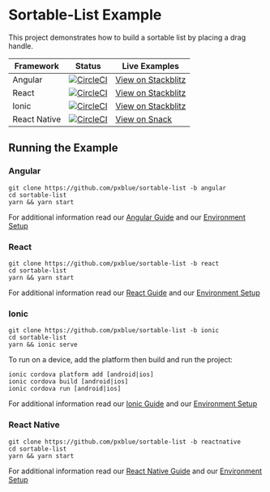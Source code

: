 # Sortable-List Example
This project demonstrates how to build a sortable list by placing a drag handle.

| Framework           | Status       | Live Examples  |
| ---------------- |--------------|------------------|
| Angular | [![CircleCI](https://circleci.com/gh/pxblue/sortable-list/tree/angular.svg?style=shield)](https://circleci.com/gh/pxblue/sortable-list/tree/angular) | [View on Stackblitz](https://stackblitz.com/edit/pxblue-sortable-list-angular)
| React | [![CircleCI](https://circleci.com/gh/pxblue/sortable-list/tree/react.svg?style=shield)](https://circleci.com/gh/pxblue/sortable-list/tree/react) | [View on Stackblitz](https://stackblitz.com/edit/pxblue-sortable-list-react)
| Ionic | [![CircleCI](https://circleci.com/gh/pxblue/sortable-list/tree/ionic.svg?style=shield)](https://circleci.com/gh/pxblue/sortable-list/tree/ionic) | [View on Stackblitz](https://stackblitz.com/edit/pxblue-sortable-list-ionic)
| React Native | [![CircleCI](https://circleci.com/gh/pxblue/sortable-list/tree/reactnative.svg?style=shield)](https://circleci.com/gh/pxblue/sortable-list/tree/reactnative) | [View on Snack](https://snack.expo.io/@px-blue/sortable-list-reactnative)

## Running the Example
### Angular
```
git clone https://github.com/pxblue/sortable-list -b angular
cd sortable-list
yarn && yarn start
```
For additional information read our [Angular Guide](https://pxblue.github.io/development/frameworks-web/angular) and our [Environment Setup](https://pxblue.github.io/development/environment)

### React
```
git clone https://github.com/pxblue/sortable-list -b react
cd sortable-list
yarn && yarn start
```
For additional information read our [React Guide](https://pxblue.github.io/development/frameworks-web/react) and our [Environment Setup](https://pxblue.github.io/development/environment)

### Ionic
```
git clone https://github.com/pxblue/sortable-list -b ionic
cd sortable-list
yarn && ionic serve
```
To run on a device, add the platform then build and run the project:
```
ionic cordova platform add [android|ios]
ionic cordova build [android|ios]
ionic cordova run [android|ios]
```
For additional information read our [Ionic Guide](https://pxblue.github.io/development/frameworks-mobile/ionic) and our [Environment Setup](https://pxblue.github.io/development/environment)

### React Native

```
git clone https://github.com/pxblue/sortable-list -b reactnative
cd sortable-list
yarn && yarn start
```
For additional information read our [React Native Guide](https://pxblue.github.io/development/frameworks-mobile/react-native) and our [Environment Setup](https://pxblue.github.io/development/environment)
